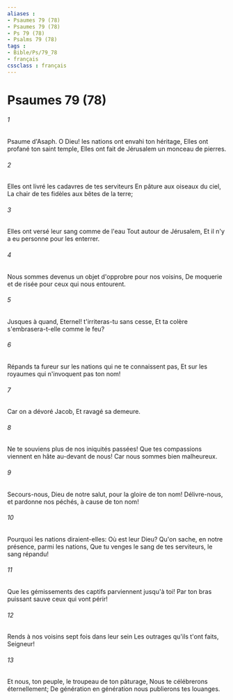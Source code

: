 ```yaml
---
aliases : 
- Psaumes 79 (78)
- Psaumes 79 (78)
- Ps 79 (78)
- Psalms 79 (78)
tags : 
- Bible/Ps/79_78
- français
cssclass : français
---
```


# Psaumes 79 (78)

###### 1
Psaume d'Asaph. O Dieu! les nations ont envahi ton héritage, Elles ont profané ton saint temple, Elles ont fait de Jérusalem un monceau de pierres.
###### 2
Elles ont livré les cadavres de tes serviteurs En pâture aux oiseaux du ciel, La chair de tes fidèles aux bêtes de la terre;
###### 3
Elles ont versé leur sang comme de l'eau Tout autour de Jérusalem, Et il n'y a eu personne pour les enterrer.
###### 4
Nous sommes devenus un objet d'opprobre pour nos voisins, De moquerie et de risée pour ceux qui nous entourent.
###### 5
Jusques à quand, Eternel! t'irriteras-tu sans cesse, Et ta colère s'embrasera-t-elle comme le feu?
###### 6
Répands ta fureur sur les nations qui ne te connaissent pas, Et sur les royaumes qui n'invoquent pas ton nom!
###### 7
Car on a dévoré Jacob, Et ravagé sa demeure.
###### 8
Ne te souviens plus de nos iniquités passées! Que tes compassions viennent en hâte au-devant de nous! Car nous sommes bien malheureux.
###### 9
Secours-nous, Dieu de notre salut, pour la gloire de ton nom! Délivre-nous, et pardonne nos péchés, à cause de ton nom!
###### 10
Pourquoi les nations diraient-elles: Où est leur Dieu? Qu'on sache, en notre présence, parmi les nations, Que tu venges le sang de tes serviteurs, le sang répandu!
###### 11
Que les gémissements des captifs parviennent jusqu'à toi! Par ton bras puissant sauve ceux qui vont périr!
###### 12
Rends à nos voisins sept fois dans leur sein Les outrages qu'ils t'ont faits, Seigneur!
###### 13
Et nous, ton peuple, le troupeau de ton pâturage, Nous te célébrerons éternellement; De génération en génération nous publierons tes louanges.
